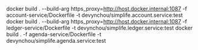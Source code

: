 docker build . --build-arg https_proxy=http://host.docker.internal:1087 -f account-service/Dockerfile -t devynchou/simplife.account.service:test   
docker build . --build-arg https_proxy=http://host.docker.internal:1087 -f ledger-service/Dockerfile -t devynchou/simplife.ledger.service:test
docker build . -f agenda-service/Dockerfile -t devynchou/simplife.agenda.service:test    
